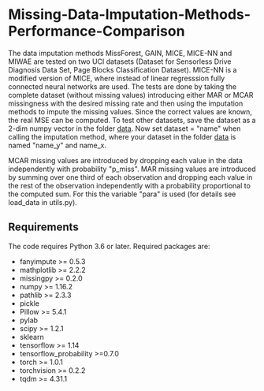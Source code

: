 # Missing-Data-Imputation-Methods-Performance-Comparison
The data imputation methods MissForest, GAIN, MICE, MICE-NN and MIWAE are tested on two UCI datasets (Dataset for Sensorless Drive Diagnosis Data Set, Page Blocks Classification Dataset). MICE-NN is a modified version of MICE, where instead of linear regresssion fully connected neural networks are used. The tests are done by taking the complete dataset (without missing values) introducing either MAR or MCAR missingness with the desired missing rate and then using the imputation methods to impute the missing values. Since the correct values are known, the real MSE can be computed. To test other datasets, save the dataset as a 2-dim numpy vector in the folder [data](data). Now set dataset = "name" when calling the imputation method, where your dataset in the folder [data](data) is named "name_y" and name_x.

MCAR missing values are introduced by dropping each value in the data independently with probability "p_miss". MAR missing values are introduced by summing over one third of each observation and dropping each value in the rest of the observation independently with a probability proportional to the computed sum. For this the variable "para" is used (for details see load_data in utils.py).



## Requirements
The code requires Python 3.6 or later.
Required packages are:

* fanyimpute >= 0.5.3
* mathplotlib >= 2.2.2
* missingpy >= 0.2.0
* numpy >= 1.16.2
* pathlib >= 2.3.3
* pickle 
* Pillow >= 5.4.1
* pylab 
* scipy >= 1.2.1
* sklearn 
* tensorflow >= 1.14
* tensorflow_probability >=0.7.0
* torch >= 1.0.1
* torchvision >= 0.2.2
* tqdm >= 4.31.1

